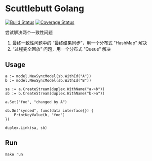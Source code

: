 # Scuttlebutt Golang 
[![Build Status](https://travis-ci.org/chenpengfei/scuttlebutt-golang.svg)](https://travis-ci.org/chenpengfei/scuttlebutt-golang)
[![Coverage Status](https://coveralls.io/repos/github/chenpengfei/scuttlebutt-golang/badge.svg)](https://coveralls.io/github/chenpengfei/scuttlebutt-golang)


尝试解决两个一致性问题
1. 最终一致性问题中的 “最终结果同步”，用一个分布式 "HashMap" 解决
2. “过程完全回放” 问题，用一个分布式 "Queue" 解决

## Usage

```
a := model.NewSyncModel(sb.WithId("A"))
b := model.NewSyncModel(sb.WithId("B"))

sa := a.CreateStream(duplex.WithName("a->b"))
sb := b.CreateStream(duplex.WithName("b->a"))

a.Set("foo", "changed by A")

sb.On("synced", func(data interface{}) {
    PrintKeyValue(b, "foo")
})

duplex.Link(sa, sb)
```

## Run
```
make run
```






